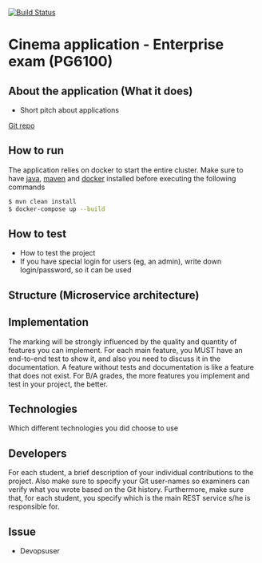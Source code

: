 [![Build Status](https://travis-ci.com/hakonschutt/PG6100-exam.svg?token=685Vkj7Z4Bw9G4suxzq5&branch=master)](https://travis-ci.com/hakonschutt/PG6100-exam)

# Cinema application - Enterprise exam (PG6100)

## About the application (What it does)

- Short pitch about applications

[Git repo](https://github.com/hakonschutt/PG6100-exam)

## How to run

The application relies on docker to start the entire cluster. Make sure to have [java](https://www.java.com/en/download/), [maven](https://maven.apache.org/download.cgi) and [docker](https://www.docker.com/get-started) installed before executing the following commands

```bash
$ mvn clean install
$ docker-compose up --build
```

## How to test

- How to test the project
- If you have special login for users (eg, an admin), write down login/password, so it can be used

## Structure (Microservice architecture)

## Implementation

The marking will be strongly influenced by the quality and quantity of features you can implement. For each main feature, you MUST have an end-to-end test to show it, and also you need to discuss it in the documentation. A feature without tests and documentation is like a feature that does not exist. For B/A grades, the more features you implement and test in your project, the better.

## Technologies

Which different technologies you did choose to use

## Developers

For each student, a brief description of your individual contributions to the project. Also make
sure to specify your Git user-names so examiners can verify what you wrote based on the Git history. Furthermore, make sure that, for each student, you specify which is the main REST service s/he is responsible for.

## Issue

- Devopsuser
